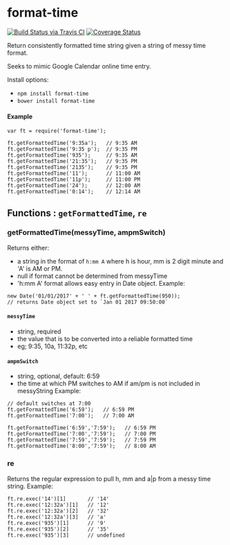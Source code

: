 # format-time
[![Build Status via Travis CI](https://travis-ci.org/tonybranfort/format-time.svg?branch=master)](https://travis-ci.org/tonybranfort/format-time)
[![Coverage Status](https://coveralls.io/repos/github/tonybranfort/format-time/badge.svg?branch=master)](https://coveralls.io/github/tonybranfort/format-time?branch=master)

Return consistently formatted time string given a string of messy time format.

Seeks to mimic Google Calendar online time entry. 

Install options: 
* `npm install format-time`
* `bower install format-time`
  
#### Example
```
var ft = require('format-time'); 

ft.getFormattedTime('9:35a');   // 9:35 AM
ft.getFormattedTime('9:35 p');  // 9:35 PM
ft.getFormattedTime('935');     // 9:35 AM
ft.getFormattedTime('21:35');   // 9:35 PM
ft.getFormattedTime('2135');    // 9:35 PM
ft.getFormattedTime('11');      // 11:00 AM
ft.getFormattedTime('11p');     // 11:00 PM
ft.getFormattedTime('24');      // 12:00 AM
ft.getFormattedTime('0:14');    // 12:14 AM

```

## Functions : `getFormattedTime`, `re`

### getFormattedTime(messyTime, ampmSwitch)
Returns either: 
* a string in the format of `h:mm A` where h is hour, mm is 2 digit minute and 'A' is AM or PM.
* null if format cannot be determined from messyTime
* 'h:mm A' format allows easy entry in Date object. Example: 
```
new Date('01/01/2017' + ' ' + ft.getFormattedTime(950)); 
// returns Date object set to `Jan 01 2017 09:50:00`
```

#### `messyTime`
* string, required
* the value that is to be converted into a reliable formatted time
* eg; 9:35, 10a, 11:32p, etc

#### `ampmSwitch`
* string, optional, default: 6:59
* the time at which PM switches to AM if am/pm is not included in messyString
Example: 
```
// default switches at 7:00
ft.getFormattedTime('6:59');   // 6:59 PM
ft.getFormattedTime('7:00');   // 7:00 AM

ft.getFormattedTime('6:59','7:59');   // 6:59 PM
ft.getFormattedTime('7:00','7:59');   // 7:00 PM
ft.getFormattedTime('7:59','7:59');   // 7:59 PM
ft.getFormattedTime('8:00','7:59');   // 8:00 AM

```

### re
Returns the regular expression to pull h, mm and a|p from a messy time string. 
Example: 
```
ft.re.exec('14')[1]       // '14'
ft.re.exec('12:32a')[1]   // '12'
ft.re.exec('12:32a')[2]   // '32'
ft.re.exec('12:32a')[3]   // 'a'
ft.re.exec('935')[1]      // '9'
ft.re.exec('935')[2]      // '35'
ft.re.exec('935')[3]      // undefined

```


